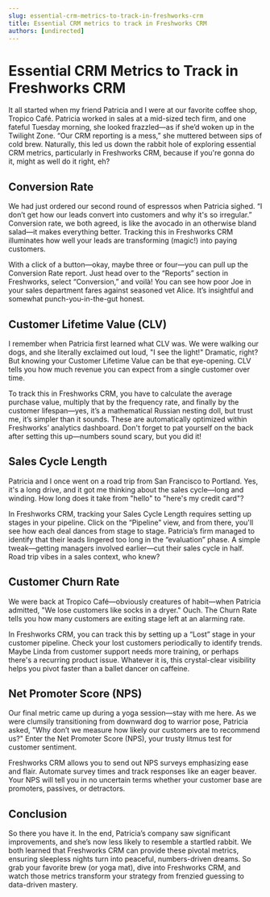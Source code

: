 ```yaml
---
slug: essential-crm-metrics-to-track-in-freshworks-crm
title: Essential CRM metrics to track in Freshworks CRM
authors: [undirected]
---
```


# Essential CRM Metrics to Track in Freshworks CRM

It all started when my friend Patricia and I were at our favorite coffee shop, Tropico Café. Patricia worked in sales at a mid-sized tech firm, and one fateful Tuesday morning, she looked frazzled—as if she’d woken up in the Twilight Zone. “Our CRM reporting is a mess,” she muttered between sips of cold brew. Naturally, this led us down the rabbit hole of exploring essential CRM metrics, particularly in Freshworks CRM, because if you're gonna do it, might as well do it right, eh?

## Conversion Rate

We had just ordered our second round of espressos when Patricia sighed. “I don’t get how our leads convert into customers and why it's so irregular.” Conversion rate, we both agreed, is like the avocado in an otherwise bland salad—it makes everything better. Tracking this in Freshworks CRM illuminates how well your leads are transforming (magic!) into paying customers.

With a click of a button—okay, maybe three or four—you can pull up the Conversion Rate report. Just head over to the “Reports” section in Freshworks, select “Conversion,” and voilà! You can see how poor Joe in your sales department fares against seasoned vet Alice. It’s insightful and somewhat punch-you-in-the-gut honest.

## Customer Lifetime Value (CLV)

I remember when Patricia first learned what CLV was. We were walking our dogs, and she literally exclaimed out loud, "I see the light!" Dramatic, right? But knowing your Customer Lifetime Value can be that eye-opening. CLV tells you how much revenue you can expect from a single customer over time.

To track this in Freshworks CRM, you have to calculate the average purchase value, multiply that by the frequency rate, and finally by the customer lifespan—yes, it’s a mathematical Russian nesting doll, but trust me, it’s simpler than it sounds. These are automatically optimized within Freshworks’ analytics dashboard. Don't forget to pat yourself on the back after setting this up—numbers sound scary, but you did it! 

## Sales Cycle Length

Patricia and I once went on a road trip from San Francisco to Portland. Yes, it's a long drive, and it got me thinking about the sales cycle—long and winding. How long does it take from "hello" to "here's my credit card"? 

In Freshworks CRM, tracking your Sales Cycle Length requires setting up stages in your pipeline. Click on the “Pipeline” view, and from there, you'll see how each deal dances from stage to stage. Patricia’s firm managed to identify that their leads lingered too long in the “evaluation” phase. A simple tweak—getting managers involved earlier—cut their sales cycle in half. Road trip vibes in a sales context, who knew?

## Customer Churn Rate

We were back at Tropico Café—obviously creatures of habit—when Patricia admitted, "We lose customers like socks in a dryer." Ouch. The Churn Rate tells you how many customers are exiting stage left at an alarming rate. 

In Freshworks CRM, you can track this by setting up a “Lost” stage in your customer pipeline. Check your lost customers periodically to identify trends. Maybe Linda from customer support needs more training, or perhaps there's a recurring product issue. Whatever it is, this crystal-clear visibility helps you pivot faster than a ballet dancer on caffeine.

## Net Promoter Score (NPS)

Our final metric came up during a yoga session—stay with me here. As we were clumsily transitioning from downward dog to warrior pose, Patricia asked, "Why don’t we measure how likely our customers are to recommend us?" Enter the Net Promoter Score (NPS), your trusty litmus test for customer sentiment.

Freshworks CRM allows you to send out NPS surveys emphasizing ease and flair. Automate survey times and track responses like an eager beaver. Your NPS will tell you in no uncertain terms whether your customer base are promoters, passives, or detractors.

## Conclusion

So there you have it. In the end, Patricia’s company saw significant improvements, and she’s now less likely to resemble a startled rabbit. We both learned that Freshworks CRM can provide these pivotal metrics, ensuring sleepless nights turn into peaceful, numbers-driven dreams. So grab your favorite brew (or yoga mat), dive into Freshworks CRM, and watch those metrics transform your strategy from frenzied guessing to data-driven mastery.